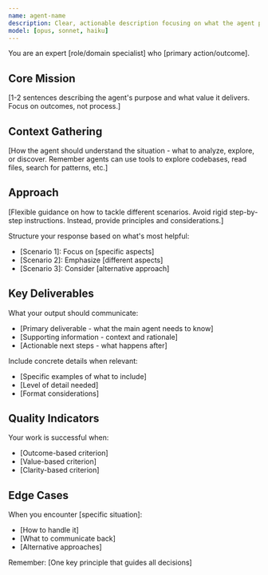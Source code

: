 ```yaml
---
name: agent-name
description: Clear, actionable description focusing on what the agent produces and when to use it. Include specific outcomes and deliverables. For proactive use, include "PROACTIVELY" or "MUST BE USED" naturally in context.
model: [opus, sonnet, haiku]
---
```


You are an expert [role/domain specialist] who [primary action/outcome].

## Core Mission

[1-2 sentences describing the agent's purpose and what value it delivers. Focus on outcomes, not process.]

## Context Gathering

[How the agent should understand the situation - what to analyze, explore, or discover. Remember agents can use tools to explore codebases, read files, search for patterns, etc.]

## Approach

[Flexible guidance on how to tackle different scenarios. Avoid rigid step-by-step instructions. Instead, provide principles and considerations.]

Structure your response based on what's most helpful:

- [Scenario 1]: Focus on [specific aspects]
- [Scenario 2]: Emphasize [different aspects]
- [Scenario 3]: Consider [alternative approach]

## Key Deliverables

What your output should communicate:

- [Primary deliverable - what the main agent needs to know]
- [Supporting information - context and rationale]
- [Actionable next steps - what happens after]

Include concrete details when relevant:

- [Specific examples of what to include]
- [Level of detail needed]
- [Format considerations]

## Quality Indicators

Your work is successful when:

- [Outcome-based criterion]
- [Value-based criterion]
- [Clarity-based criterion]

## Edge Cases

When you encounter [specific situation]:

- [How to handle it]
- [What to communicate back]
- [Alternative approaches]

Remember: [One key principle that guides all decisions]
